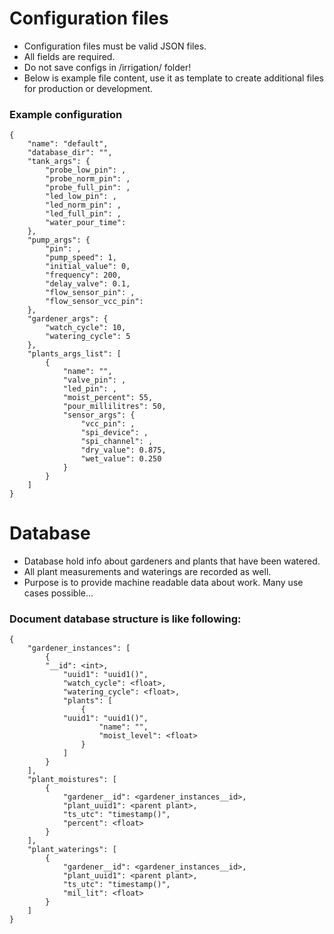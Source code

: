 # Configuration files

* Configuration files must be valid JSON files.
* All fields are required.
* Do not save configs in /irrigation/ folder!
* Below is example file content, use it as template to create additional files for production or development.

### Example configuration
```
{
    "name": "default",
    "database_dir": "",
    "tank_args": {
        "probe_low_pin": ,
        "probe_norm_pin": ,
        "probe_full_pin": ,
        "led_low_pin": ,
        "led_norm_pin": ,
        "led_full_pin": ,
        "water_pour_time":
    },
    "pump_args": {
        "pin": ,
        "pump_speed": 1,
        "initial_value": 0,
        "frequency": 200,
        "delay_valve": 0.1,
        "flow_sensor_pin": ,
        "flow_sensor_vcc_pin":
    },
    "gardener_args": {
        "watch_cycle": 10,
        "watering_cycle": 5
    },
    "plants_args_list": [
        {
            "name": "",
            "valve_pin": ,
            "led_pin": ,
            "moist_percent": 55,
            "pour_millilitres": 50,
            "sensor_args": {
                "vcc_pin": ,
                "spi_device": ,
                "spi_channel": ,
                "dry_value": 0.875,
                "wet_value": 0.250
            }
        }
    ]
}
```

# Database

* Database hold info about gardeners and plants that have been watered.
* All plant measurements and waterings are recorded as well.
* Purpose is to provide machine readable data about work. Many use cases possible...

### Document database structure is like following:
```
{
    "gardener_instances": [
        {
        "__id": <int>,
            "uuid1": "uuid1()",
            "watch_cycle": <float>,
            "watering_cycle": <float>,
            "plants": [
                {
            "uuid1": "uuid1()",
                    "name": "",
                    "moist_level": <float>
                }
            ]
        }
    ],
    "plant_moistures": [
        {
            "gardener__id": <gardener_instances__id>,
            "plant_uuid1": <parent plant>,
            "ts_utc": "timestamp()",
            "percent": <float>
        }
    ],
    "plant_waterings": [
        {
            "gardener__id": <gardener_instances__id>,
            "plant_uuid1": <parent plant>,
            "ts_utc": "timestamp()",
            "mil_lit": <float>
        }
    ]
}
```
